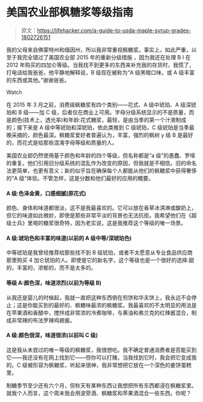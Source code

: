 # 美国农业部枫糖浆等级指南

> 原文：<https://lifehacker.com/a-guide-to-usda-maple-syrup-grades-1802726151>

我的父母来自佛蒙特州和缅因州，所以我非常重视枫糖浆。事实上，如此严重，以至于我完全错过了美国农业部 2015 年的重新分级措施 ，因为我还在处理 B I 在 2012 年购买的四加仑等级。当我找不到更多的东西来补充我的存货时，我慌了，打电话给我爸爸，他平静地解释说，B 级现在被称为“A 级黑暗口味，或 A 级丰富的东西或其他。”谢谢爸爸。

Watch

在 2015 年 3 月之前，消费级枫糖浆有四个类别——花式、A 级中琥珀、A 级深琥珀和 B 级——加 C 级，后者仅在商业上可用。字母分级系统显示的不是质量，而是颜色(技术上，透光率)和年龄:花式糖浆，最轻，是由当季的第一个汁液制成的；接下来是 A 级中等琥珀和深琥珀，依此类推到 C 级琥珀，C 级琥珀是当季最晚采摘的，颜色最深。枫糖浆爱好者普遍认为，丰富，强烈的枫树 y 级 B 是最好的，而花式是给那些混淆字母等级和质量的人。

美国农业部仍然使用基于颜色和年龄的四个等级，但名称都是“a 级”的愚蠢、罗嗦的重复。他们引用旧分级系统的混乱作为改变的原因，但我就是不相信。旧的命名法更简单，也更有意义；新的似乎旨在确保每个人都能从他们的枫糖浆中获得奢侈的“A 级”体验。不管怎样，这是分数和他们最好的应用的概要。

#### A 级:色泽金黄，口感细腻(原花式)

颜色、身体和味道都很淡，这不是我最喜欢的。它可以放在香草冰淇淋或酸奶上，但它的味道如此微妙，即使是那些非常平淡的背景也无法抗拒。我希望他们在《超级士兵》里喝的糖浆很奇特，因为老实说，这是我推荐这个等级的唯一场景。

#### A 级:琥珀色和丰富的味道(以前的 A 级中等/深琥珀色)

中等琥珀是我曾经推荐给那些找不到 B 级琥珀，或者不太愿意从专业食品供应商那里购买 4 加仑琥珀的人。即使是它的新名字，这个等级也是一个很好的选择:甜的，丰富的，浓郁的，而不是太多的。

#### 等级 A:颜色深，味道浓烈(以前为等级 B)

从我还是婴儿的时候起，我就一直把这种东西倒在煎饼和华夫饼上，我永远不会停止；这是你能买到的最好的、枫糖味最浓的枫糖浆。我最喜欢的不太明显的用法是在苹果酒和香醋中，搅拌成非常浓的冷煮咖啡，与黄油和弗兰克的红辣酱混合，制成非常辣的布法罗辣鸡翅酱。

#### A 级:颜色很深，味道很浓(以前叫 C 级)

这是我从未尝过的唯一等级的枫糖浆，我很想吃。我不确定普通消费者是否能买到它——我还没有在网上找到它——但你可以打赌，当我找到它时，我会把它变成我的。C 级被形容为枫糖浆，听起来很神，我非常想把它放在一个深色的姜饼蛋糕里。

制糖季节至少还有六个月，但秋天有某种东西让我想把所有东西都浸在枫糖浆里。就我个人而言，这个周末我会用波旁酒、枫糖浆和苹果酒混合一些东西。你呢？